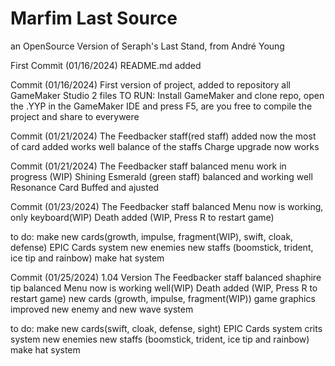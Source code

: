# Marfim Last Source
 an OpenSource Version of Seraph's Last Stand, from André Young
 
First Commit (01/16/2024) README.md added

Commit (01/16/2024) First version of project, added to repository all GameMaker Studio 2 files
TO RUN: Install GameMaker and clone repo, open the .YYP in the GameMaker IDE and press F5, are 
you free to compile the project and share to everywere

Commit (01/21/2024) The Feedbacker staff(red staff) added
now the most of card added works well
balance of the staffs
Charge upgrade now works

Commit (01/21/2024)
The Feedbacker staff balanced
menu work in progress (WIP)
Shining Esmerald (green staff) balanced and working well
Resonance Card Buffed and ajusted

Commit (01/23/2024)
The Feedbacker staff balanced
Menu now is working, only keyboard(WIP)
Death added (WIP, Press R to restart game)

to do: make new cards(growth, impulse, fragment(WIP), swift, cloak, defense)
EPIC Cards system
new enemies
new staffs (boomstick, trident, ice tip and rainbow)
make hat system

Commit (01/25/2024) 1.04 Version
The Feedbacker staff balanced
shaphire tip balanced
Menu now is working well(WIP)
Death added (WIP, Press R to restart game)
new cards (growth, impulse, fragment(WIP))
game graphics improved
new enemy and new wave system


to do: make new cards(swift, cloak, defense, sight)
EPIC Cards system
crits system
new enemies
new staffs (boomstick, trident, ice tip and rainbow)
make hat system